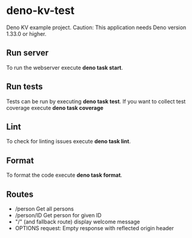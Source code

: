 # deno-kv-test

Deno KV example project. Caution: This application needs Deno version 1.33.0 or
higher.

## Run server

To run the webserver execute **deno task start**.

## Run tests

Tests can be run by executing **deno task test**. If you want to collect test
coverage execute **deno task coverage**

## Lint

To check for linting issues execute **deno task lint**.

## Format

To format the code execute **deno task format**.

## Routes

- /person Get all persons
- /person/ID Get person for given ID
- "/" (and fallback route) display welcome message
- OPTIONS request: Empty response with reflected origin header
